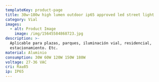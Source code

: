 ```yaml
---
templateKey: product-page
title: 30w~180w high lumen outdoor ip65 approved led street light
category: Vial
images:
  - alt: Product Image
    image: /img/15645584868723.jpg
description: >-
  Aplicable para plazas, parques, iluminación vial, residencial,
  estacionamiento. Etc.
material: Aluminio
consumption: 30W 60W 120W 150W 180W
voltage: 27-36 VAC
cri: Ra≥85
ip: IP65
---
```


